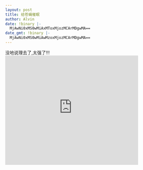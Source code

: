 ```yaml
---
layout: post
title: 给苍蝇催眠
author: Alvin
date: !binary |-
  MjAwNi0xMS0wMiAxMToxMjozMCArMDgwMA==
date_gmt: !binary |-
  MjAwNi0xMS0wMiAwMzoxMjozMCArMDgwMA==
---
```

没地说理去了,太强了!!!
<embed src="http://www.youtube.com/v/M3xS1KBQvwM" width="425" height="350" type="application/x-shockwave-flash" wmode="transparent"></embed>
